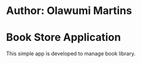 # Author: Olawumi Martins
# Book Store Application
This simple app is developed to manage book library.
